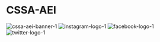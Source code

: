# CSSA-AEI
![cssa-aei-banner-1](https://user-images.githubusercontent.com/55000657/139599256-6bab5b1a-eb71-468c-929d-99b108022622.png)
![instagram-logo-1](https://user-images.githubusercontent.com/55000657/139599394-d7f3da50-1951-479a-ac47-6d13c98e3309.png)
![facebook-logo-1](https://user-images.githubusercontent.com/55000657/139599395-8e3a65f5-cf37-448b-887b-7e1eb5840c2a.png)
![twitter-logo-1](https://user-images.githubusercontent.com/55000657/139599400-1755aa2a-355f-4c87-ac45-a4796b72afce.png)
